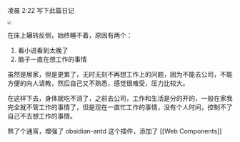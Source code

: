 凌晨 2:22 写下此篇日记

<img src="https://cdn.staticaly.com/gh/LastKnightCoder/ImgHosting3@master/image.igncf3rqcqo.webp" style="zoom: 50%;" />

在床上辗转反侧，始终睡不着，原因有两个：

1. 看小说看到太晚了
2. 脑子一直在想工作的事情

虽然是居家，但是更累了，无时无刻不再想工作上的问题，因为不能去公司，不能方便的向人请教，然后自己又不熟悉，感觉很难受，压力比较大。

在这样下去，身体就吃不消了，之前去公司，工作和生活是分的开的，一般在家我完全就不管工作的事情了，但是现在一直忙工作的事情，没有个人时间，控制不了自己不去想工作的事情。

熬了个通宵，增强了 obsidian-antd 这个插件，添加了 [[Web Components]] 
